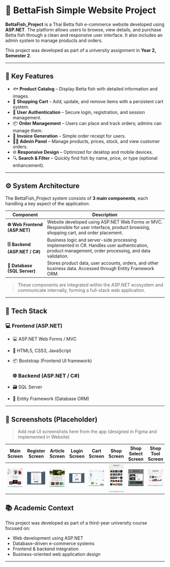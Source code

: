 # 🐠 BettaFish Simple Website Project

**BettaFish_Project** is a Thai Betta fish e-commerce website developed using **ASP.NET**. The platform allows users to browse, view details, and purchase Betta fish through a clean and responsive user interface. It also includes an admin system to manage products and orders.

This project was developed as part of a university assignment in **Year 2, Semester 2**.

---

## 🚀 Key Features

- 🐟 **Product Catalog** – Display Betta fish with detailed information and images.
- 🛒 **Shopping Cart** – Add, update, and remove items with a persistent cart system.
- 👤 **User Authentication** – Secure login, registration, and session management.
- 📦 **Order Management** – Users can place and track orders; admins can manage them.
- 🧾 **Invoice Generation** – Simple order receipt for users.
- 🧑‍💼 **Admin Panel** – Manage products, prices, stock, and view customer orders.
- 🌐 **Responsive Design** – Optimized for desktop and mobile devices.
- 🔍 **Search & Filter** – Quickly find fish by name, price, or type (optional enhancement).

---

## ⚙️ System Architecture

The BettaFish_Project system consists of **3 main components**, each handling a key aspect of the application:

| Component           | Description |
|---------------------|-------------|
| **🌐 Web Frontend (ASP.NET)** | Website developed using ASP.NET Web Forms or MVC. Responsible for user interface, product browsing, shopping cart, and order placement. |
| **🗄️ Backend (ASP.NET / C#)** | Business logic and server-side processing implemented in C#. Handles user authentication, product management, order processing, and data validation. |
| **💾 Database (SQL Server)** | Stores product data, user accounts, orders, and other business data. Accessed through Entity Framework ORM. |

> These components are integrated within the ASP.NET ecosystem and communicate internally, forming a full-stack web application.

---

## 🔧 Tech Stack

### 💻 Frontend (ASP.NET)

- 💻 ASP.NET Web Forms / MVC
- 🎨 HTML5, CSS3, JavaScript
- 📦 Bootstrap (Frontend UI framework)

  ### 🌐 Backend (ASP.NET / C#)
- 🗃️ SQL Server
- 🔐 Entity Framework (Database ORM)

---

## 📸 Screenshots (Placeholder)

> Add real UI screenshots here from the app (designed in Figma and implemented in Website)

| Main Screen | Register Screen | Article Screen | Login Screen | Cart Screen | Shop Screen | Shop Select Screen | Shop Tool Screen |
|-----------|--------------|--------|-----------|-----------|-----------|-----------|-----------|
| ![](screenshots/main_screen.jpg) | ![](screenshots/register_screen.jpg) | ![](screenshots/article_screen.jpg) | ![](screenshots/login_screen.jpg) | ![](screenshots/cart_screen.jpg) | ![](screenshots/shop_screen.jpg) | ![](screenshots/shop_select_screen.jpg) |  ![](screenshots/shop_tool_screen.jpg) | 

## 📚 Academic Context

This project was developed as part of a third-year university course focused on:

- Web development using ASP.NET
- Database-driven e-commerce systems
- Frontend & backend integration
- Business-oriented web application design

---


